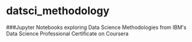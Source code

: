 # datsci_methodology

###Jupyter Notebooks exploring Data Science Methodologies from IBM's Data Science Professional Certificate on Coursera
